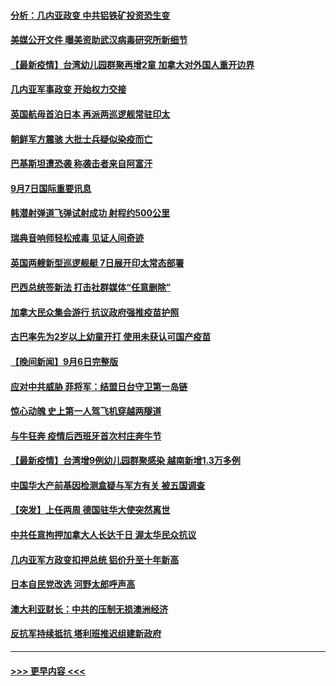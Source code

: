 #### [分析：几内亚政变 中共铝铁矿投资恐生变](../pages/prog202/a103210257.md?t=09080051) 
#### [美媒公开文件 曝美资助武汉病毒研究所新细节](../pages/prog202/a103210139.md?t=09080051) 
#### [【最新疫情】台湾幼儿园群聚再增2童 加拿大对外国人重开边界](../pages/prog202/a103210226.md?t=09080051) 
#### [几内亚军事政变 开始权力交接](../pages/prog202/a103210207.md?t=09080051) 
#### [英国航母首泊日本 再派两巡逻舰常驻印太](../pages/prog202/a103210176.md?t=09080051) 
#### [朝鲜军方震骇 大批士兵疑似染疫而亡](../pages/prog202/a103210076.md?t=09080051) 
#### [巴基斯坦遭恐袭 称袭击者来自阿富汗](../pages/prog202/a103210098.md?t=09080051) 
#### [9月7日国际重要讯息](../pages/prog202/a103209950.md?t=09080051) 
#### [韩潜射弹道飞弹试射成功 射程约500公里](../pages/prog202/a103209897.md?t=09080051) 
#### [瑞典音响师轻松戒毒 见证人间奇迹](../pages/prog202/a103209905.md?t=09080051) 
#### [英国两艘新型巡逻舰艇 7日展开印太常态部署](../pages/prog202/a103209823.md?t=09080051) 
#### [巴西总统签新法 打击社群媒体“任意删除”](../pages/prog202/a103209815.md?t=09080051) 
#### [加拿大民众集会游行 抗议政府强推疫苗护照](../pages/prog202/a103209555.md?t=09080051) 
#### [古巴率先为2岁以上幼童开打 使用未获认可国产疫苗](../pages/prog202/a103209729.md?t=09080051) 
#### [【晚间新闻】9月6日完整版](../pages/prog202/a103209583.md?t=09080051) 
#### [应对中共威胁 菲将军：结盟日台守卫第一岛链](../pages/prog202/a103209538.md?t=09080051) 
#### [惊心动魄 史上第一人驾飞机穿越两隧道](../pages/prog202/a103209438.md?t=09080051) 
#### [与牛狂奔 疫情后西班牙首次村庄奔牛节](../pages/prog202/a103209436.md?t=09080051) 
#### [【最新疫情】台湾增9例幼儿园群聚感染 越南新增1.3万多例](../pages/prog202/a103209416.md?t=09080051) 
#### [中国华大产前基因检测盒疑与军方有关 被五国调查](../pages/prog202/a103209324.md?t=09080051) 
#### [【突发】上任两周 德国驻华大使突然离世](../pages/prog202/a103209311.md?t=09080051) 
#### [中共任意拘押加拿大人长达千日 渥太华民众抗议](../pages/prog202/a103209290.md?t=09080051) 
#### [几内亚军方政变扣押总统 铝价升至十年新高](../pages/prog202/a103209240.md?t=09080051) 
#### [日本自民党改选 河野太郎呼声高](../pages/prog202/a103209238.md?t=09080051) 
#### [澳大利亚财长：中共的压制无损澳洲经济](../pages/prog202/a103209152.md?t=09080051) 
#### [反抗军持续抵抗 塔利班推迟组建新政府](../pages/prog202/a103209170.md?t=09080051) 

----
#### [ >>> 更早内容 <<< ](../indexes/prog202-earlier.md)
